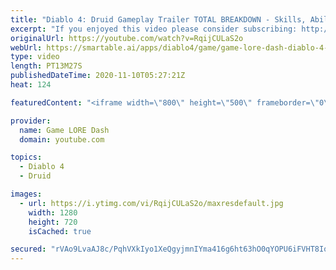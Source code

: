 ```yaml
---
title: "Diablo 4: Druid Gameplay Trailer TOTAL BREAKDOWN - Skills, Abilities, Locations, Items & MORE!"
excerpt: "If you enjoyed this video please consider subscribing: http://bit.ly/2D9NKHK Diablo Lore Books: https://www.amazon.com/shop/gameloredash?"
originalUrl: https://youtube.com/watch?v=RqijCULaS2o
webUrl: https://smartable.ai/apps/diablo4/game/game-lore-dash-diablo-4-druid-gameplay-trailer-total-breakdown-skills-abilities-locations-items-more/
type: video
length: PT13M27S
publishedDateTime: 2020-11-10T05:27:21Z
heat: 124

featuredContent: "<iframe width=\"800\" height=\"500\" frameborder=\"0\" src=\"https://www.youtube.com/embed/RqijCULaS2o\" allow=\"accelerometer; autoplay; encrypted-media; gyroscope; picture-in-picture\" allowfullscreen></iframe>"

provider:
  name: Game LORE Dash
  domain: youtube.com

topics:
  - Diablo 4
  - Druid

images:
  - url: https://i.ytimg.com/vi/RqijCULaS2o/maxresdefault.jpg
    width: 1280
    height: 720
    isCached: true

secured: "rVAo9LvaAJ8c/PqhVXkIyo1XeQgyjmnIYma416g6ht63hO0qYOPU6iFVHT8IqMXgE9tZ8rg6yZwGSIW3oF1Jln9LNnK9c/XV43As87J5uKei9YN2N7j3T67oFxM1xf2JUj/twnNlD2zydq5xUi8+nx+gJIkhbsZUfRSLHPEKPbUc/vQKfnekxcXrjf/aCq88yW8M3GPmuhQFwIWo3iH/7aSS4c3dQReYf+FKTLeSE+7OcgxeM0xo7l1jCPZGx7Emgk0WL3h4aQPvAzmqIIKc0YstbJ4ny4g2l/54DJ+86+Kk3ID7aHE6RaqpEbPlUk1dq+miNiYkVfKYDRqTUEncR4THP2S/iWm7dGGvskHFF2g2HVVi/3l8nDuZj5QpH2/O5LCRL571UDtUxSLylWBEj7EBaR3BSghLaPICHdgbEgI=;NZg8+RfN5qpkr+ZCExSAHw=="
---
```


